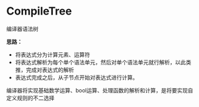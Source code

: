 # CompileTree
<p>编译器语法树</p>
<p><b>思路：</b></p>
<ul>
<li>将表达式分为计算元素、运算符</li>
<li>将表达式解析为每个单个语法单元，然后对单个语法单元就行解析，以此类推，完成对表达式的解析</li>
<li>表达式完成之后，从子节点开始对表达式进行计算。</li>
</ul>
<p>编译器将实现基础数学运算、bool运算、处理函数的解析和计算，是将要实现自定义规则的不二选择</p>
